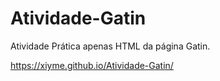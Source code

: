 # Atividade-Gatin

Atividade Prática apenas HTML da página Gatin.

https://xiyme.github.io/Atividade-Gatin/

